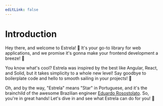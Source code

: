 ```yaml
---
editLink: false
---
```


# Introduction

Hey there, and welcome to Estrela! 🌟 It's your go-to library for web applications, and we promise it's gonna make your frontend development a breeze! 🎉

You know what's cool? Estrela was inspired by the best like Angular, React, and Solid, but it takes simplicity to a whole new level! Say goodbye to boilerplate code and hello to smooth sailing in your projects! 🚀

Oh, and by the way, "Estrela" means "Star" in Portuguese, and it's the brainchild of the awesome Brazilian engineer [Eduardo Rosostolato](mailto:eduardo.rosostolato@gmail.com). So, you're in great hands! Let's dive in and see what Estrela can do for you! 💪
